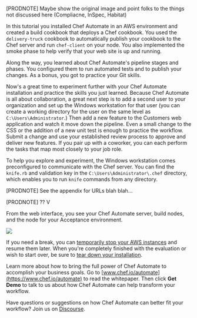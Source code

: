 [PRODNOTE] Maybe show the original image and point folks to the things not discussed here (Compliacne, InSpec, Habitat)

In this tutorial you installed Chef Automate in an AWS environment and created a build cookbook that deploys a Chef cookbook. You used the `delivery-truck` cookbook to automatically publish your cookbook to the Chef server and run `chef-client` on your node. You also implemented the smoke phase to help verify that your web site is up and running.

Along the way, you learned about Chef Automate's pipeline stages and phases. You configured them to run automated tests and to publish your changes. As a bonus, you got to practice your Git skills.

Now's a great time to experiment further with your Chef Automate installation and practice the skills you just learned. Because Chef Automate is all about collaboration, a great next step is to add a second user to your organization and set up the Windows workstation for that user (you can create a working directory for the user on the same level as <code class="file-path">C:\Users\Administrator</code>.) Then add a new feature to the Customers web application and watch it move down the pipeline. Even a small change to the CSS or the addition of a new unit test is enough to practice the workflow.
Submit a change and use your established review process to approve and deliver new features. If you pair up with a coworker, you can each perform the tasks that map most closely to your job role.

To help you explore and experiment, the Windows workstation comes preconfigured to communicate with the Chef server. You can find the <code class="file-path">knife.rb</code> and validation key in the <code class="file-path">C:\Users\Administrator\\\.chef</code> directory, which enables you to run `knife` commands from any directory.

[PRODNOTE] See the appendix for URLs blah blah...

[PRODNOTE] ?? V

From the web interface, you see your Chef Automate server, build nodes, and the node for your Acceptance environment.

![](delivery/chef_server_webui.png)

If you need a break, you can [temporarily stop your AWS instances](/delivery/get-started/managing-your-aws-instances#stoppingandrestartingyourawsinstances) and resume them later. When you're completely finished with the evaluation or wish to start over, be sure to [tear down your installation](/delivery/get-started/managing-your-aws-instances#tearingdownyourdeliveryinstallation).

Learn more about how to bring the full power of Chef Automate to accomplish your business goals. Go to [www.chef.io/automate](https://www.chef.io/automate) to read the whitepaper. Then click **Get Demo** to talk to us about how Chef Automate can help transform your workflow.

Have questions or suggestions on how Chef Automate can better fit your workflow? Join us on [Discourse](https://discourse.chef.io/c/delivery).
